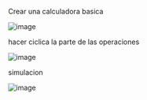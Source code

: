 Crear una calculadora basica

![image](https://user-images.githubusercontent.com/113804528/197365288-c7af9a0c-d30a-44bd-b1d9-df7acbdbc039.png)

hacer ciclica la parte de las operaciones


![image](https://user-images.githubusercontent.com/113804528/197366380-a24c4ec1-5844-4b2c-8312-e41dd5c1a5fd.png)

simulacion

![image](https://user-images.githubusercontent.com/113804528/197366413-8ec52afb-bad0-46c1-97d5-e8356b93d228.png)




